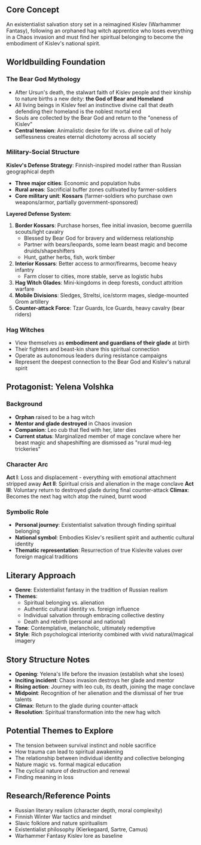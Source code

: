 ## Core Concept

An existentialist salvation story set in a reimagined Kislev (Warhammer Fantasy), following an orphaned hag witch apprentice who loses everything in a Chaos invasion and must find her spiritual belonging to become the embodiment of Kislev's national spirit.

## Worldbuilding Foundation

### The Bear God Mythology

- After Ursun's death, the stalwart faith of Kislev people and their kinship to nature births a new deity: **the God of Bear and Homeland**
- All living beings in Kislev feel an instinctive divine call that death defending their homeland is the noblest mortal end
- Souls are collected by the Bear God and return to the "oneness of Kislev"
- **Central tension**: Animalistic desire for life vs. divine call of holy selflessness creates eternal dichotomy across all society

### Military-Social Structure

**Kislev's Defense Strategy**: Finnish-inspired model rather than Russian geographical depth

- **Three major cities**: Economic and population hubs
- **Rural areas**: Sacrificial buffer zones cultivated by farmer-soldiers
- **Core military unit**: **Kossars** (farmer-soldiers who purchase own weapons/armor, partially government-sponsored)

**Layered Defense System**:

1. **Border Kossars**: Purchase horses, flee initial invasion, become guerrilla scouts/light cavalry
    - Blessed by Bear God for bravery and wilderness relationship
    - Partner with bears/leopards, some learn beast magic and become druids/shapeshifters
    - Hunt, gather herbs, fish, work timber
2. **Interior Kossars**: Better access to armor/firearms, become heavy infantry
    - Farm closer to cities, more stable, serve as logistic hubs
3. **Hag Witch Glades**: Mini-kingdoms in deep forests, conduct attrition warfare
4. **Mobile Divisions**: Sledges, Streltsi, ice/storm mages, sledge-mounted Grom artillery
5. **Counter-attack Force**: Tzar Guards, Ice Guards, heavy cavalry (bear riders)

### Hag Witches

- View themselves as **embodiment and guardians of their glade** at birth
- Their fighters and beast-kin share this spiritual connection
- Operate as autonomous leaders during resistance campaigns
- Represent the deepest connection to the Bear God and Kislev's natural spirit

## Protagonist: Yelena Volshka

### Background

- **Orphan** raised to be a hag witch
- **Mentor and glade destroyed** in Chaos invasion
- **Companion**: Leo cub that fled with her, later dies
- **Current status**: Marginalized member of mage conclave where her beast magic and shapeshifting are dismissed as "rural mud-leg trickeries"

### Character Arc

**Act I**: Loss and displacement - everything with emotional attachment stripped away **Act II**: Spiritual crisis and alienation in the mage conclave **Act III**: Voluntary return to destroyed glade during final counter-attack **Climax**: Becomes the next hag witch atop the ruined, burnt wood

### Symbolic Role

- **Personal journey**: Existentialist salvation through finding spiritual belonging
- **National symbol**: Embodies Kislev's resilient spirit and authentic cultural identity
- **Thematic representation**: Resurrection of true Kislevite values over foreign magical traditions

## Literary Approach

- **Genre**: Existentialist fantasy in the tradition of Russian realism
- **Themes**:
    - Spiritual belonging vs. alienation
    - Authentic cultural identity vs. foreign influence
    - Individual salvation through embracing collective destiny
    - Death and rebirth (personal and national)
- **Tone**: Contemplative, melancholic, ultimately redemptive
- **Style**: Rich psychological interiority combined with vivid natural/magical imagery

## Story Structure Notes

- **Opening**: Yelena's life before the invasion (establish what she loses)
- **Inciting incident**: Chaos invasion destroys her glade and mentor
- **Rising action**: Journey with leo cub, its death, joining the mage conclave
- **Midpoint**: Recognition of her alienation and the dismissal of her true talents
- **Climax**: Return to the glade during counter-attack
- **Resolution**: Spiritual transformation into the new hag witch

## Potential Themes to Explore

- The tension between survival instinct and noble sacrifice
- How trauma can lead to spiritual awakening
- The relationship between individual identity and collective belonging
- Nature magic vs. formal magical education
- The cyclical nature of destruction and renewal
- Finding meaning in loss

## Research/Reference Points

- Russian literary realism (character depth, moral complexity)
- Finnish Winter War tactics and mindset
- Slavic folklore and nature spiritualism
- Existentialist philosophy (Kierkegaard, Sartre, Camus)
- Warhammer Fantasy Kislev lore as baseline